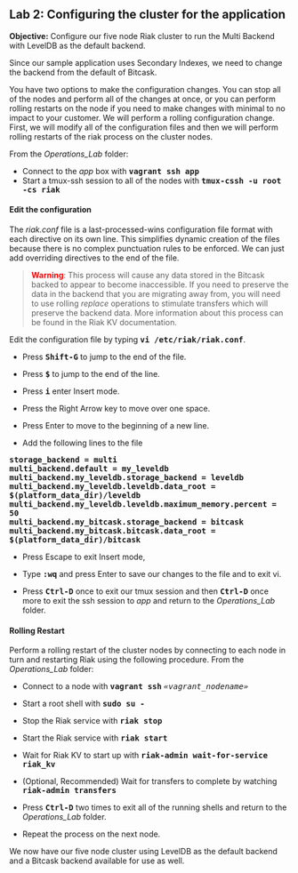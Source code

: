 Lab 2: Configuring the cluster for the application
---
**Objective:** Configure our five node Riak cluster to run the Multi Backend with LevelDB as the default backend.

Since our sample application uses Secondary Indexes, we need to change the backend from the default of Bitcask.

You have two options to make the configuration changes. You can stop all of the nodes and perform all of the changes at once, or you can perform rolling restarts on the node if you need to make changes with minimal to no impact to your customer.  We will perform a rolling configuration change.  First, we will modify all of the configuration files and then we will perform rolling restarts of the riak process on the cluster nodes.

From the *Operations_Lab* folder:

* Connect to the *app* box with **<span style="font-family:monospace">vagrant ssh app</span>**  
* Start a tmux-ssh session to all of the nodes with **<span style="font-family:monospace">tmux-cssh -u root -cs riak</span>**

#### Edit the configuration

The *riak.conf* file is a last-processed-wins configuration file format with each directive on its own line. This simplifies dynamic creation of the files because there is no complex punctuation rules to be enforced. We can just add overriding directives to the end of the file.

> **<span style="color:red">Warning</span>**: This process will cause any data stored in the Bitcask backed to appear to become inaccessible.  If you need to preserve the data in the backend that you are migrating away from, you will need to use rolling *replace* operations to stimulate transfers which will preserve the backend data.  More information about this process can be found in the Riak KV documentation.

Edit the configuration file by typing **<span style="font-family:monospace">vi /etc/riak/riak.conf</span>**.

* Press **<span style="font-family:monospace">Shift-G</span>** to jump to the end of the file.

* Press **<span style="font-family:monospace">&dollar;</span>** to jump to the end of the line.

* Press **<span style="font-family:monospace">i</span>** enter Insert mode.

* Press the Right Arrow key to move over one space.

* Press Enter to move to the beginning of a new line.

* Add the following lines to the file

**<span style="font-family:monospace">storage\_backend = multi</span>**  
**<span style="font-family:monospace">multi\_backend.default = my\_leveldb</span>**  
**<span style="font-family:monospace">multi\_backend.my\_leveldb.storage\_backend = leveldb</span>**  
**<span style="font-family:monospace">multi\_backend.my\_leveldb.leveldb.data\_root = $(platform\_data\_dir)/leveldb</span>**  
**<span style="font-family:monospace">multi\_backend.my\_leveldb.leveldb.maximum\_memory.percent = 50</span>**  
**<span style="font-family:monospace">multi\_backend.my\_bitcask.storage\_backend = bitcask</span>**  
**<span style="font-family:monospace">multi\_backend.my\_bitcask.bitcask.data\_root = $(platform\_data\_dir)/bitcask</span>**

* Press Escape to exit Insert mode,
* Type **<span style="font-family:monospace">:wq</span>** and press Enter to save our changes to the file and to exit vi.

* Press **<span style="font-family:monospace">Ctrl-D</span>** once to exit our tmux session and then **<span style="font-family:monospace">Ctrl-D</span>** once more to exit the ssh session to *app* and return to the *Operations_Lab* folder.

#### Rolling Restart

Perform a rolling restart of the cluster nodes by connecting to each node in turn and restarting Riak using the following procedure.  From the *Operations_Lab* folder:

* Connect to a node with **<span style="font-family:monospace">vagrant ssh</span>** *<span style="font-family:monospace">«vagrant_nodename»</span>*

* Start a root shell with **<span style="font-family:monospace">sudo su - </span>**

* Stop the Riak service with **<span style="font-family:monospace">riak stop</span>**

* Start the Riak service with **<span style="font-family:monospace">riak start</span>**

* Wait for Riak KV to start up with **<span style="font-family:monospace">riak-admin wait-for-service riak_kv</span>**

* (Optional, Recommended) Wait for transfers to complete by watching  **<span style="font-family:monospace">riak-admin transfers</span>**

* Press **<span style="font-family:monospace">Ctrl-D</span>** two times to exit all of the running shells and return to the *Operations_Lab* folder.
* Repeat the process on the next node.


We now have our five node cluster using LevelDB as the default backend and a Bitcask backend available for use as well.
